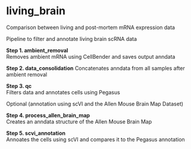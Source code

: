 # living_brain
Comparison between living and post-mortem mRNA expression data

Pipeline to filter and annotate living brain scRNA data  

**Step 1. ambient_removal**  
Removes ambient mRNA using CellBender and saves output anndata  

**Step 2. data_consolidation** 
Concatenates anndata from all samples after ambient removal  

**Step 3. qc**  
Filters data and annotates cells using Pegasus  

Optional (annotation using scVI and the Allen Mouse Brain Map Dataset)  

**Step 4. process_allen_brain_map**  
Creates an anndata structure of the Allen Mouse Brain Map

**Step 5. scvi_annotation**  
Annoates the cells using scVI and compares it to the Pegasus annotation

